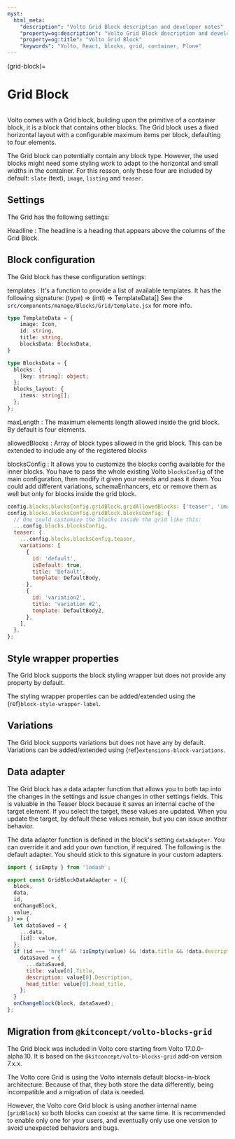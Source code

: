 ```yaml
---
myst:
  html_meta:
    "description": "Volto Grid Block description and developer notes"
    "property=og:description": "Volto Grid Block description and developer notes"
    "property=og:title": "Volto Grid Block"
    "keywords": "Volto, React, blocks, grid, container, Plone"
---
```


(grid-block)=

# Grid Block

```{versionadded} Volto 17.0.0-alpha.10
```

Volto comes with a Grid block, building upon the primitive of a container block, it is a block that contains other blocks.
The Grid block uses a fixed horizontal layout with a configurable maximum items per block, defaulting to four elements.

The Grid block can potentially contain any block type. However, the used blocks might need some styling work to adapt to the horizontal and small widths in the container. For this reason, only these four are included by default: `slate` (text), `image`, `listing` and `teaser`.

## Settings

The Grid has the following settings:

Headline
: The headline is a heading that appears above the columns of the Grid Block.

## Block configuration

The Grid block has these configuration settings:

templates
: It's a function to provide a list of available templates.
It has the following signature: (type) => (intl) => TemplateData[]
See the `src/components/manage/Blocks/Grid/template.jsx` for more info.
```ts
type TemplateData = {
    image: Icon,
    id: string,
    title: string,
    blocksData: BlocksData,
}

type BlocksData = {
  blocks: {
    [key: string]: object;
  };
  blocks_layout: {
    items: string[];
  };
};
```

maxLength
: The maximum elements length allowed inside the grid block.
By default is four elements.

allowedBlocks
: Array of block types allowed in the grid block.
This can be extended to include any of the registered blocks

blocksConfig
: It allows you to customize the blocks config available for the inner blocks.
You have to pass the whole existing Volto `blocksConfig` of the main configuration, then modify it given your needs and pass it down.
You could add different variations, schemaEnhancers, etc or remove them as well but only for blocks inside the grid block.
```js
config.blocks.blocksConfig.gridBlock.gridAllowedBlocks: ['teaser', 'image', 'slate'];
config.blocks.blocksConfig.gridBlock.blocksConfig: {
  // One could customize the blocks inside the grid like this:
  ...config.blocks.blocksConfig,
  teaser: {
    ...config.blocks.blocksConfig.teaser,
    variations: [
      {
        id: 'default',
        isDefault: true,
        title: 'Default',
        template: DefaultBody,
      },
      {
        id: 'variation2',
        title: 'variation #2',
        template: DefaultBody2,
      },
    ],
  },
};
```

## Style wrapper properties

The Grid block supports the block styling wrapper but does not provide any property by default.

The styling wrapper properties can be added/extended using the {ref}`block-style-wrapper-label`.

## Variations

The Grid block supports variations but does not have any by default.
Variations can be added/extended using {ref}`extensions-block-variations`.

## Data adapter

The Grid block has a data adapter function that allows you to both tap into the changes in the settings and issue changes in other settings fields.
This is valuable in the Teaser block because it saves an internal cache of the target element.
If you select the target, these values are updated.
When you update the target, by default these values remain, but you can issue another behavior.

The data adapter function is defined in the block's setting `dataAdapter`.
You can override it and add your own function, if required.
The following is the default adapter.
You should stick to this signature in your custom adapters.

```js
import { isEmpty } from 'lodash';

export const GridBlockDataAdapter = ({
  block,
  data,
  id,
  onChangeBlock,
  value,
}) => {
  let dataSaved = {
    ...data,
    [id]: value,
  };
  if (id === 'href' && !isEmpty(value) && !data.title && !data.description) {
    dataSaved = {
      ...dataSaved,
      title: value[0].Title,
      description: value[0].Description,
      head_title: value[0].head_title,
    };
  }
  onChangeBlock(block, dataSaved);
};
```

## Migration from `@kitconcept/volto-blocks-grid`

The Grid block was included in Volto core starting from Volto 17.0.0-alpha.10. It is based on the `@kitconcept/volto-blocks-grid` add-on version 7.x.x.

The Volto core Grid is using the Volto internals default blocks-in-block architecture.
Because of that, they both store the data differently, being incompatible and a migration of data is needed.

However, the Volto core Grid block is using another internal name (`gridBlock`) so both blocks can coexist at the same time.
It is recommended to enable only one for your users, and eventually only use one version to avoid unexpected behaviors and bugs.
